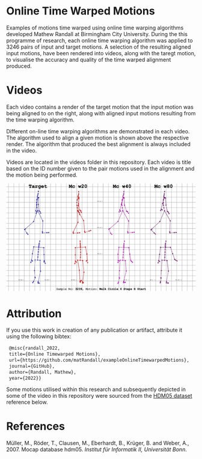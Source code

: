 # Online Time Warped Motions
Examples of motions time warped using online time warping algorithms developed Mathew Randall at Birmingham City University.  During the this programme of research, each online time warping algorithm was applied to 3246 pairs of input and target motions.  A selection of the resulting aligned input motions, have been rendered into videos, along with the taregt motion, to visualise the accuracy and quality of the time warped alignment produced. 

# Videos

Each video contains a render of the target motion that the input motion was being aligned to on the right, along with aligned input motions resulting from the time warping algorithm.  

Different on-line time warping algorithms are demonstrated in each video.  The algorithm used to align a given motion is shown above the respective render.  The algorithm that produced the best alignment is always included in the video. 

Videos are located in the videos folder in this repository.  Each video is title based on the ID number given to the pair motions used in the alignment and the motion being performed. 

<img src="AlignmentVideoThumb.jpg" alt="image of motions" width="600">

# Attribution

If you use this work in creation of any publication or artifact, attribute it using the following bibtex:

```
 @misc{randall_2022, 
 title={Online Timewarped Motions}, 
 url={https://github.com/matRandall/exampleOnlineTimewarpedMotions}, 
 journal={GitHub}, 
 author={Randall, Mathew}, 
 year={2022}} 
```

Some motions utilised within this research and subsequently depicted in some of the video in this repository were sourced from the [HDM05 dataset](https://resources.mpi-inf.mpg.de/HDM05/) reference below.

# References
Müller, M., Röder, T., Clausen, M., Eberhardt, B., Krüger, B. and Weber, A., 2007. Mocap database hdm05. *Institut für Informatik II, Universität Bonn*.
